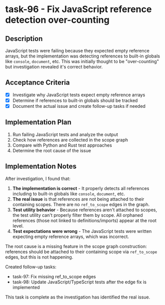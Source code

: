 # task-96 - Fix JavaScript reference detection over-counting

## Description

JavaScript tests were failing because they expected empty reference arrays, but the implementation was detecting references to built-in globals like `console`, `document`, etc. This was initially thought to be "over-counting" but investigation revealed it's correct behavior.

## Acceptance Criteria

- [x] Investigate why JavaScript tests expect empty reference arrays
- [x] Determine if references to built-in globals should be tracked
- [x] Document the actual issue and create follow-up tasks if needed

## Implementation Plan

1. Run failing JavaScript tests and analyze the output
2. Check how references are collected in the scope graph
3. Compare with Python and Rust test approaches
4. Determine the root cause of the issue

## Implementation Notes

After investigation, I found that:

1. **The implementation is correct** - It properly detects all references including to built-in globals like `console`, `document`, etc.
2. **The real issue** is that references are not being attached to their containing scopes. There are no `ref_to_scope` edges in the graph.
3. **Test utility behavior** - Because references aren't attached to scopes, the test utility can't properly filter them by scope. All orphaned references (those not linked to definitions/imports) appear at the root level.
4. **Test expectations were wrong** - The JavaScript tests were written expecting empty reference arrays, which was incorrect.

The root cause is a missing feature in the scope graph construction: references should be attached to their containing scope via `ref_to_scope` edges, but this is not happening.

Created follow-up tasks:
- task-97: Fix missing ref_to_scope edges
- task-98: Update JavaScript/TypeScript tests after the edge fix is implemented

This task is complete as the investigation has identified the real issue.